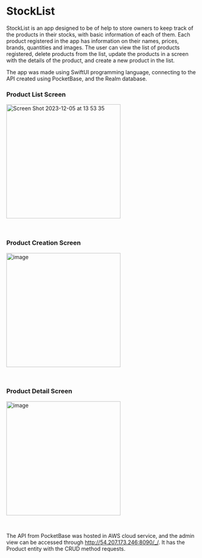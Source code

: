 # StockList
StockList is an app designed to be of help to store owners to keep track of the products in their stocks, with basic information of each of them. Each product registered in the app has information on their names, prices, brands, quantities and images.
The user can view the list of products registered, delete products from the list, update the products in a screen with the details of the product, and create a new product in the list.

The app was made using SwiftUI programming language, connecting to the API created using PocketBase, and the Realm database.

### Product List Screen

<img width="300" alt="Screen Shot 2023-12-05 at 13 53 35" src="https://github.com/guilhermeftagostinho/StockList/assets/122841180/f151cb3e-3229-4f94-91ff-dcc6ffe23717">

&nbsp;


### Product Creation Screen

<img width="300" alt="image" src="https://github.com/guilhermeftagostinho/StockList/assets/122841180/261371b7-2c55-4136-8e29-c5d403e73638">

&nbsp;

### Product Detail Screen

<img width="300" alt="image" src="https://github.com/guilhermeftagostinho/StockList/assets/122841180/8759e2b3-9af4-49eb-94ad-c12fec4ff397">

&nbsp;

The API from PocketBase was hosted in AWS cloud service, and the admin view can be accessed through http://54.207.173.246:8090/_/. It has the Product entity with the CRUD method requests.
